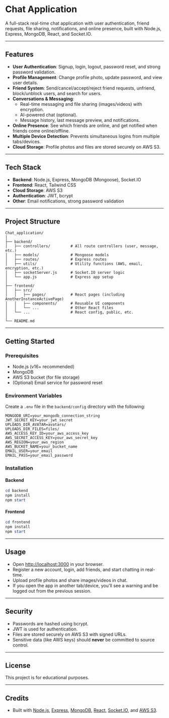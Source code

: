 # Chat Application

A full-stack real-time chat application with user authentication, friend requests, file sharing, notifications, and online presence, built with Node.js, Express, MongoDB, React, and Socket.IO.

---

## Features

- **User Authentication**: Signup, login, logout, password reset, and strong password validation.
- **Profile Management**: Change profile photo, update password, and view user details.
- **Friend System**: Send/cancel/accept/reject friend requests, unfriend, block/unblock users, and search for users.
- **Conversations & Messaging**:
  - Real-time messaging and file sharing (images/videos) with encryption.
  - AI-powered chat (optional).
  - Message history, last message preview, and notifications.
- **Online Presence**: See which friends are online, and get notified when friends come online/offline.
- **Multiple Device Detection**: Prevents simultaneous logins from multiple tabs/devices.
- **Cloud Storage**: Profile photos and files are stored securely on AWS S3.

---

## Tech Stack

- **Backend**: Node.js, Express, MongoDB (Mongoose), Socket.IO
- **Frontend**: React, Tailwind CSS
- **Cloud Storage**: AWS S3
- **Authentication**: JWT, bcrypt
- **Other**: Email notifications, strong password validation

---

## Project Structure

```
Chat_application/
│
├── backend/
│   ├── controllers/         # All route controllers (user, message, etc.)
│   ├── models/              # Mongoose models
│   ├── routes/              # Express routes
│   ├── utils/               # Utility functions (AWS, email, encryption, etc.)
│   ├── socketServer.js      # Socket.IO server logic
│   └── app.js               # Express app setup
│
├── frontend/
│   ├── src/
│   │   ├── pages/           # React pages (including AnotherInstanceActivePage)
│   │   ├── components/      # Reusable UI components
│   │   └── ...              # Other React files
│   └── ...                  # React config, public, etc.
│
└── README.md
```

---

## Getting Started

### Prerequisites

- Node.js (v16+ recommended)
- MongoDB
- AWS S3 bucket (for file storage)
- (Optional) Email service for password reset

### Environment Variables

Create a `.env` file in the `backend/config` directory with the following:

```
MONGODB_URI=your_mongodb_connection_string
JWT_SECRET_KEY=your_jwt_secret
UPLOADS_DIR_AVATAR=avatars/
UPLOADS_DIR_FILES=files/
AWS_ACCESS_KEY_ID=your_aws_access_key
AWS_SECRET_ACCESS_KEY=your_aws_secret_key
AWS_REGION=your_aws_region
AWS_BUCKET_NAME=your_bucket_name
EMAIL_USER=your_email
EMAIL_PASS=your_email_password
```

### Installation

#### Backend

```powershell
cd backend
npm install
npm start
```

#### Frontend

```powershell
cd frontend
npm install
npm start
```

---

## Usage

- Open [http://localhost:3000](http://localhost:3000) in your browser.
- Register a new account, login, add friends, and start chatting in real-time.
- Upload profile photos and share images/videos in chat.
- If you open the app in another tab/device, you'll see a warning and be logged out from the previous session.

---

## Security

- Passwords are hashed using bcrypt.
- JWT is used for authentication.
- Files are stored securely on AWS S3 with signed URLs.
- Sensitive data (like AWS keys) should **never** be committed to source control.

---

## License

This project is for educational purposes.

---

## Credits

- Built with [Node.js](https://nodejs.org/), [Express](https://expressjs.com/), [MongoDB](https://www.mongodb.com/), [React](https://react.dev/), [Socket.IO](https://socket.io/), and [AWS S3](https://aws.amazon.com/s3/).
